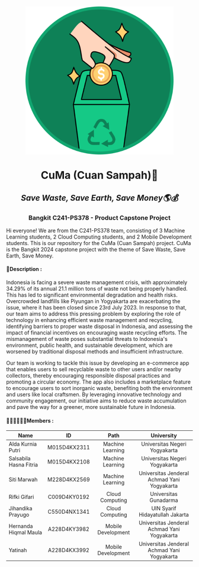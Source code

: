 <p align="center">
  <img align="center" width="400" src="/profile/Variant=Logo.png" />
</p>
<h1 align="center">CuMa (Cuan Sampah)📍</h1>
<h2 align="center"><em>Save Waste, Save Earth, Save Money🌎💰</em></h2>

<h3 align="center">Bangkit C241-PS378 - Product Capstone Project</h3>

Hi everyone! We are from the C241-PS378 team, consisting of 3 Machine Learning students, 2 Cloud Computing students, and 2 Mobile Development students. This is our repository for the CuMa (Cuan Sampah) project. CuMa is the Bangkit 2024 capstone project with the theme of Save Waste, Save Earth, Save Money.

#### 🦺Description :
Indonesia is facing a severe waste management crisis, with approximately 34.29% of
its annual 21.1 million tons of waste not being properly handled. This has led to significant
environmental degradation and health risks. Overcrowded landfills like Piyungan in
Yogyakarta are exacerbating the issue, where it has been closed since 23rd July 2023. In
response to that, our team aims to address this pressing problem by exploring the role of
technology in enhancing efficient waste management and recycling, identifying barriers to
proper waste disposal in Indonesia, and assessing the impact of financial incentives on
encouraging waste recycling efforts. The mismanagement of waste poses substantial
threats to Indonesia's environment, public health, and sustainable development, which are
worsened by traditional disposal methods and insufficient infrastructure.

Our team is working to tackle this issue by developing an e-commerce app that
enables users to sell recyclable waste to other users and/or nearby collectors, thereby
encouraging responsible disposal practices and promoting a circular economy. The app
also includes a marketplace feature to encourage users to sort inorganic waste, benefiting
both the environment and users like local craftsmen. By leveraging innovative technology
and community engagement, our initiative aims to reduce waste accumulation and pave
the way for a greener, more sustainable future in Indonesia.

#### 👷🏻‍♂️👷🏻‍♀️Members :
| Name                    | ID            | Path               |  University                                  |
| ---------------------   |:-------------:|:------------------:|:--------------------------------------------:|
| Alda Kurnia Putri       | M015D4KX2311  | Machine Learning   | Universitas Negeri Yogyakarta                |
| Salsabila Hasna Fitria  | M015D4KX2108  | Machine Learning   | Universitas Negeri Yogyakarta                |
| Siti Marwah             | M228D4KX2569  |  Machine Learning  | Universitas Jenderal Achmad Yani Yogyakarta  |
| Rifki Gifari            | C009D4KY0192  | Cloud Computing    | Universitas Gunadarma                        |
| Jihandika Prayugo       | C550D4NX1341  | Cloud Computing    | UIN Syarif Hidayatullah Jakarta              |
| Hernanda Hiqmal Maula   | A228D4KY3982  | Mobile Development | Universitas Jenderal Achmad Yani Yogyakarta  |
| Yatinah                 | A228D4KX3992  | Mobile Development | Universitas Jenderal Achmad Yani Yogyakarta  |
